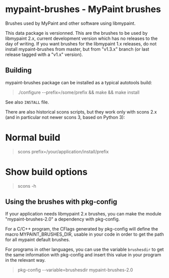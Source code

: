 mypaint-brushes - MyPaint brushes
=================================

Brushes used by MyPaint and other software using libmypaint.

This data package is versionned. This are the brushes to be used by
libmypaint 2.x, current development version which has no releases to the
day of writing.
If you want brushes for the libmypaint 1.x releases, do not install
mypaint-brushes from master, but from "v1.3.x" branch (or last release
tagged with a "v1.x" version).

Building
---------

mypaint-brushes package can be installed as a typical autotools build:

> ./configure --prefix=/some/prefix && make && make install

See also `INSTALL` file.

There are also historical scons scripts, but they work only with scons
2.x (and in particular not newer scons 3, based on Python 3):

# Normal build
> scons prefix=/your/application/install/prefix

# Show build options
> scons -h

Using the brushes with pkg-config
---------------------------------

If your application needs libmypaint 2.x brushes, you can make the
module "mypaint-brushes-2.0" a dependency with pkg-config.

For a C/C++ program, the CFlags generated by pkg-config will define the
macro MYPAINT_BRUSHES_DIR, usable in your code in order to get the path
for all mypaint default brushes.

For programs in other languages, you can use the variable `brushesdir`
to get the same information with pkg-config and insert this value in
your program in the relevant way.

> pkg-config --variable=brushesdir mypaint-brushes-2.0
